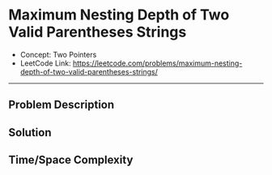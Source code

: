 # Maximum Nesting Depth of Two Valid Parentheses Strings

- Concept: Two Pointers
- LeetCode Link: https://leetcode.com/problems/maximum-nesting-depth-of-two-valid-parentheses-strings/

---

## Problem Description

## Solution

## Time/Space Complexity

